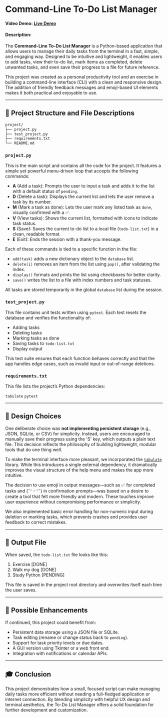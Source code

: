 # Command-Line To-Do List Manager

#### Video Demo:  [Live Demo](https://youtu.be/BJKQr8R4tG4)

#### Description:

The **Command-Line To-Do List Manager** is a Python-based application that allows users to manage their daily tasks from the terminal in a fast, simple, and engaging way. Designed to be intuitive and lightweight, it enables users to add tasks, view their to-do list, mark items as completed, delete unwanted tasks, and even save their progress to a file for future reference.

This project was created as a personal productivity tool and an exercise in building a command-line interface (CLI) with a clean and responsive design. The addition of friendly feedback messages and emoji-based UI elements makes it both practical and enjoyable to use.

---

## 📁 Project Structure and File Descriptions
```bash
project/
├── project.py
├── test_project.py
├── requirements.txt
└── README.md
```

### `project.py`

This is the main script and contains all the code for the project. It features a simple yet powerful menu-driven loop that accepts the following commands:

- **A** (Add a task): Prompts the user to input a task and adds it to the list with a default status of `pending`.
- **D** (Delete a task): Displays the current list and lets the user remove a task by its number.
- **M** (Mark a task as done): Lets the user mark any listed task as `done`, visually confirmed with a ✅.
- **V** (View tasks): Shows the current list, formatted with icons to indicate task status.
- **S** (Save): Saves the current to-do list to a local file (`todo-list.txt`) in a clean, readable format.
- **E** (Exit): Ends the session with a thank-you message.

Each of these commands is tied to a specific function in the file:
- `add(task)` adds a new dictionary object to the `database` list.
- `delete(i)` removes an item from the list using `pop()`, after validating the index.
- `display()` formats and prints the list using checkboxes for better clarity.
- `save()` writes the list to a file with index numbers and task statuses.

All tasks are stored temporarily in the global `database` list during the session.

### `test_project.py`

This file contains unit tests written using `pytest`. Each test resets the database and verifies the functionality of:
- Adding tasks
- Deleting tasks
- Marking tasks as done
- Saving tasks to `todo-list.txt`
- Display output

This test suite ensures that each function behaves correctly and that the app handles edge cases, such as invalid input or out-of-range deletions.

### `requirements.txt`

This file lists the project’s Python dependencies:

`tabulate`
`pytest`


---

## 🧠 Design Choices

One deliberate choice was **not implementing persistent storage** (e.g., JSON, SQLite, or CSV) for simplicity. Instead, users are encouraged to manually save their progress using the 'S' key, which outputs a plain text file. This decision reflects the philosophy of building lightweight, modular tools that do one thing well.

To make the terminal interface more pleasant, we incorporated the [`tabulate`](https://pypi.org/project/tabulate/) library. While this introduces a single external dependency, it dramatically improves the visual structure of the help menu and makes the app more intuitive.

The decision to use emoji in output messages—such as ✅ for completed tasks and (˶ᵔ ᵕ ᵔ˶) in confirmation prompts—was based on a desire to create a tool that felt more friendly and modern. These touches improve user experience without compromising performance or simplicity.

We also implemented basic error handling for non-numeric input during deletion or marking tasks, which prevents crashes and provides user feedback to correct mistakes.

---

## 📄 Output File

When saved, the `todo-list.txt` file looks like this:
1. Exercise [DONE]
2. Walk my dog [DONE]
3. Study Python [PENDING]


This file is saved in the project root directory and overwrites itself each time the user saves.

---

## 📌 Possible Enhancements

If continued, this project could benefit from:
- Persistent data storage using a JSON file or SQLite.
- Task editing (rename or change status back to `pending`).
- Support for task priority levels or due dates.
- A GUI version using Tkinter or a web front end.
- Integration with notifications or calendar APIs.

---

## 🎓 Conclusion

This project demonstrates how a small, focused script can make managing daily tasks more efficient without needing a full-fledged application or internet connection. By blending simplicity with helpful UX design and terminal aesthetics, the To-Do List Manager offers a solid foundation for further development and customization.


